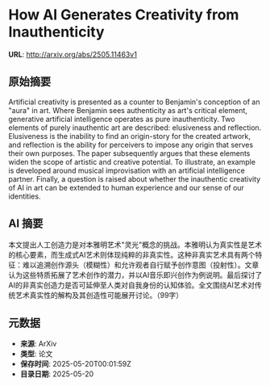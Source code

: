 # How AI Generates Creativity from Inauthenticity

**URL**: http://arxiv.org/abs/2505.11463v1

## 原始摘要

Artificial creativity is presented as a counter to Benjamin's conception of
an "aura" in art. Where Benjamin sees authenticity as art's critical element,
generative artificial intelligence operates as pure inauthenticity. Two
elements of purely inauthentic art are described: elusiveness and reflection.
Elusiveness is the inability to find an origin-story for the created artwork,
and reflection is the ability for perceivers to impose any origin that serves
their own purposes. The paper subsequently argues that these elements widen the
scope of artistic and creative potential. To illustrate, an example is
developed around musical improvisation with an artificial intelligence partner.
Finally, a question is raised about whether the inauthentic creativity of AI in
art can be extended to human experience and our sense of our identities.


## AI 摘要

本文提出人工创造力是对本雅明艺术"灵光"概念的挑战。本雅明认为真实性是艺术的核心要素，而生成式AI艺术则体现纯粹的非真实性。这种非真实艺术具有两个特征：难以追溯创作源头（模糊性）和允许观者自行赋予创作意图（投射性）。文章认为这些特质拓展了艺术创作的潜力，并以AI音乐即兴创作为例说明。最后探讨了AI的非真实创造力是否可延伸至人类对自我身份的认知体验。全文围绕AI艺术对传统艺术真实性的解构及其创造性可能展开讨论。（99字）

## 元数据

- **来源**: ArXiv
- **类型**: 论文
- **保存时间**: 2025-05-20T00:01:59Z
- **目录日期**: 2025-05-20

